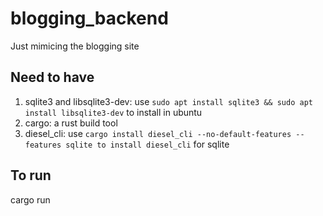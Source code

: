 # blogging_backend
Just mimicing the blogging site

## Need to have
1. sqlite3 and libsqlite3-dev: use ``sudo apt install sqlite3 && sudo apt install libsqlite3-dev`` to install in ubuntu
2. cargo: a rust build tool
3. diesel_cli: use `cargo install diesel_cli --no-default-features --features sqlite to install diesel_cli` for sqlite

## To run

cargo run 
